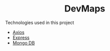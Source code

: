 
<h1 align="center">
    DevMaps
</h1>

Technologies used in this project

-  [Axios](https://github.com/axios/axios)
-  [Express](https://github.com/expressjs/express)
-  [Mongo DB](https://github.com/Automattic/mongoose)
